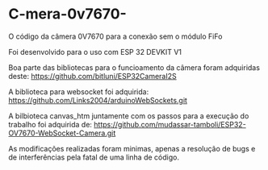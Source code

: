 # C-mera-0v7670-
O código da câmera 0V7670 para a conexão sem o módulo FiFo

Foi desenvolvido para o uso com ESP 32 DEVKIT V1

Boa parte das bibliotecas para o funcioamento da câmera foram adquiridas deste: https://github.com/bitluni/ESP32CameraI2S

A biblioteca para websocket foi adquirida: https://github.com/Links2004/arduinoWebSockets.git

A bilbioteca canvas_htm juntamente com os passos para a execução do trabalho foi adquirida de: https://github.com/mudassar-tamboli/ESP32-OV7670-WebSocket-Camera.git

As modificações realizadas foram minimas, apenas a resolução de bugs e de interferências pela fatal de uma linha de código.
